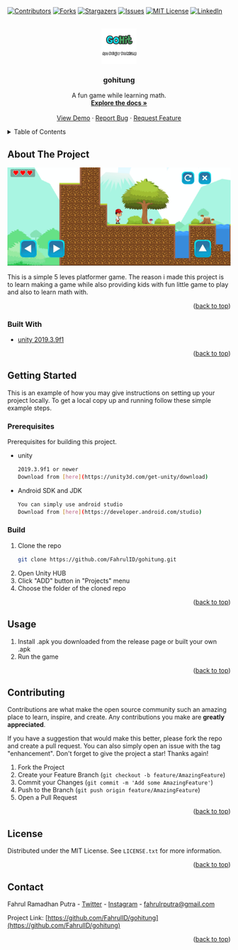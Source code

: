 <div id="top"></div>
<!--
*** Thanks for checking out the Best-README-Template. If you have a suggestion
*** that would make this better, please fork the repo and create a pull request
*** or simply open an issue with the tag "enhancement".
*** Don't forget to give the project a star!
*** Thanks again! Now go create something AMAZING! :D
-->



<!-- PROJECT SHIELDS -->
<!--
*** I'm using markdown "reference style" links for readability.
*** Reference links are enclosed in brackets [ ] instead of parentheses ( ).
*** See the bottom of this document for the declaration of the reference variables
*** for contributors-url, forks-url, etc. This is an optional, concise syntax you may use.
*** https://www.markdownguide.org/basic-syntax/#reference-style-links
-->
[![Contributors][contributors-shield]][contributors-url]
[![Forks][forks-shield]][forks-url]
[![Stargazers][stars-shield]][stars-url]
[![Issues][issues-shield]][issues-url]
[![MIT License][license-shield]][license-url]
[![LinkedIn][linkedin-shield]][linkedin-url]



<!-- PROJECT LOGO -->
<br />
<div align="center">
  <a href="https://github.com/FahrulID/gohitung">
    <img src="others/logo.png" alt="Logo" width="80" height="80">
  </a>

<h3 align="center">gohitung</h3>

  <p align="center">
    A fun game while learning math.
    <br />
    <a href="https://github.com/FahrulID/gohitung"><strong>Explore the docs »</strong></a>
    <br />
    <br />
    <a href="https://github.com/FahrulID/gohitung">View Demo</a>
    ·
    <a href="https://github.com/FahrulID/gohitung/issues">Report Bug</a>
    ·
    <a href="https://github.com/FahrulID/gohitung/issues">Request Feature</a>
  </p>
</div>



<!-- TABLE OF CONTENTS -->
<details>
  <summary>Table of Contents</summary>
  <ol>
    <li>
      <a href="#about-the-project">About The Project</a>
      <ul>
        <li><a href="#built-with">Built With</a></li>
      </ul>
    </li>
    <li>
      <a href="#getting-started">Getting Started</a>
      <ul>
        <li><a href="#prerequisites">Prerequisites</a></li>
        <li><a href="#build">Build</a></li>
      </ul>
    </li>
    <li><a href="#usage">Usage</a></li>
    <li><a href="#contributing">Contributing</a></li>
    <li><a href="#license">License</a></li>
    <li><a href="#contact">Contact</a></li>
  </ol>
</details>



<!-- ABOUT THE PROJECT -->
## About The Project

[![Product Name Screen Shot][product-screenshot]](https://github.com/FahrulID/gohitung/)

This is a simple 5 leves platformer game. The reason i made this project is to learn making a game while also providing kids with fun little game to play and also to learn math with.

<p align="right">(<a href="#top">back to top</a>)</p>



### Built With

* [unity 2019.3.9f1](https://unity.com/)

<p align="right">(<a href="#top">back to top</a>)</p>



<!-- GETTING STARTED -->
## Getting Started

This is an example of how you may give instructions on setting up your project locally.
To get a local copy up and running follow these simple example steps.

### Prerequisites

Prerequisites for building this project.

* unity 
  ```sh
  2019.3.9f1 or newer
  Download from [here](https://unity3d.com/get-unity/download)
  ```
* Android SDK and JDK 
  ```sh
  You can simply use android studio
  Download from [here](https://developer.android.com/studio)
  ```

### Build

1. Clone the repo
   ```sh
   git clone https://github.com/FahrulID/gohitung.git
   ```
2. Open Unity HUB
3. Click "ADD" button in "Projects" menu
4. Choose the folder of the cloned repo

<p align="right">(<a href="#top">back to top</a>)</p>

<!-- USAGE EXAMPLES -->
## Usage

1. Install .apk you downloaded from the release page or built your own .apk
2. Run the game

<p align="right">(<a href="#top">back to top</a>)</p>


<!-- CONTRIBUTING -->
## Contributing

Contributions are what make the open source community such an amazing place to learn, inspire, and create. Any contributions you make are **greatly appreciated**.

If you have a suggestion that would make this better, please fork the repo and create a pull request. You can also simply open an issue with the tag "enhancement".
Don't forget to give the project a star! Thanks again!

1. Fork the Project
2. Create your Feature Branch (`git checkout -b feature/AmazingFeature`)
3. Commit your Changes (`git commit -m 'Add some AmazingFeature'`)
4. Push to the Branch (`git push origin feature/AmazingFeature`)
5. Open a Pull Request

<p align="right">(<a href="#top">back to top</a>)</p>



<!-- LICENSE -->
## License

Distributed under the MIT License. See `LICENSE.txt` for more information.

<p align="right">(<a href="#top">back to top</a>)</p>



<!-- CONTACT -->
## Contact

Fahrul Ramadhan Putra - [Twitter](https://twitter.com/fahrulrputra) - [Instagram](https://www.instagram.com/fahrulrputra/) - fahrulrputra@gmail.com

Project Link: [https://github.com/FahrulID/gohitung](https://github.com/FahrulID/gohitung)

<p align="right">(<a href="#top">back to top</a>)</p>

<!-- MARKDOWN LINKS & IMAGES -->
<!-- https://www.markdownguide.org/basic-syntax/#reference-style-links -->
[contributors-shield]: https://img.shields.io/github/contributors/FahrulID/gohitung.svg?style=for-the-badge
[contributors-url]: https://github.com/FahrulID/gohitung/graphs/contributors
[forks-shield]: https://img.shields.io/github/forks/FahrulID/gohitung.svg?style=for-the-badge
[forks-url]: https://github.com/FahrulID/gohitung/network/members
[stars-shield]: https://img.shields.io/github/stars/FahrulID/gohitung.svg?style=for-the-badge
[stars-url]: https://github.com/FahrulID/gohitung/stargazers
[issues-shield]: https://img.shields.io/github/issues/FahrulID/gohitung.svg?style=for-the-badge
[issues-url]: https://github.com/FahrulID/gohitung/issues
[license-shield]: https://img.shields.io/github/license/FahrulID/gohitung.svg?style=for-the-badge
[license-url]: https://github.com/FahrulID/gohitung/blob/master/LICENSE.txt
[linkedin-shield]: https://img.shields.io/badge/-LinkedIn-black.svg?style=for-the-badge&logo=linkedin&colorB=555
[linkedin-url]: https://www.linkedin.com/in/fahrul-ramadhan-putra-1914701b0/
[product-screenshot]: others/screenshot.png
